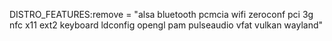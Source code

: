 DISTRO_FEATURES:remove = "alsa bluetooth pcmcia wifi zeroconf pci 3g nfc x11 ext2 keyboard ldconfig opengl pam pulseaudio vfat vulkan wayland"
